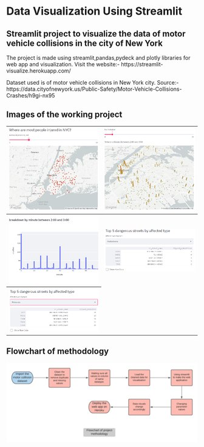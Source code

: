 # Data Visualization Using Streamlit
## Streamlit project to visualize the data of motor vehicle collisions in the city of New York
<p>The project is made using streamlit,pandas,pydeck and plotly libraries for web app and visualization.
Visit the website:- https://streamlit-visualize.herokuapp.com/</p>
<p>Dataset used is of motor vehicle collisions in New York city. Source:-https://data.cityofnewyork.us/Public-Safety/Motor-Vehicle-Collisions-Crashes/h9gi-nx95</p>

## Images of the working project

<table style="width:100%">
  <tr>
    <th><img src="Images/Screenshot1.png"/></th>
    <th><img src="Images/Screenshot2.png"/></th>
  </tr>
  <tr>
    <th><img src="Images/Screenshot3.png"/></th>
    <th><img src="Images/Screenshot4.png"/></th>
  </tr>
  <tr>
    <th><img src="Images/Screenshot5.png"/></th>
  </tr>
 </table>
 
 ## Flowchart of methodology
 <img src="Images/flowchart_heroku.png"/>
